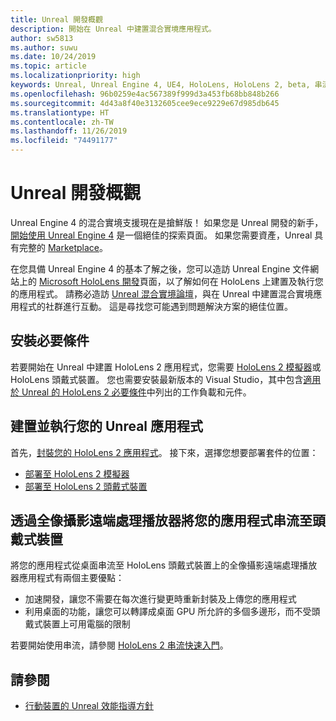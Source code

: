 ```yaml
---
title: Unreal 開發概觀
description: 開始在 Unreal 中建置混合實境應用程式。
author: sw5813
ms.author: suwu
ms.date: 10/24/2019
ms.topic: article
ms.localizationpriority: high
keywords: Unreal, Unreal Engine 4, UE4, HoloLens, HoloLens 2, beta, 串流, 遠端, 混合實境, 開發, 開始使用, 新專案, 模擬器, 文件
ms.openlocfilehash: 96b0259e4ac567389f999d3a453fb68bb848b266
ms.sourcegitcommit: 4d43a8f40e3132605cee9ece9229e67d985db645
ms.translationtype: HT
ms.contentlocale: zh-TW
ms.lasthandoff: 11/26/2019
ms.locfileid: "74491177"
---
```

# <a name="unreal-development-overview"></a>Unreal 開發概觀

Unreal Engine 4 的混合實境支援現在是搶鮮版！ 如果您是 Unreal 開發的新手，<a href="https://docs.unrealengine.com//GettingStarted/index.html" target="_blank">開始使用 Unreal Engine 4</a> 是一個絕佳的探索頁面。 如果您需要資產，Unreal 具有完整的 <a href="https://www.unrealengine.com/marketplace//store" target="_blank">Marketplace</a>。 

在您具備 Unreal Engine 4 的基本了解之後，您可以造訪 Unreal Engine 文件網站上的 <a href="https://docs.unrealengine.com//Platforms/AR/HoloLens2/index.html" target="_blank">Microsoft HoloLens 開發</a>頁面，以了解如何在 HoloLens 上建置及執行您的應用程式。 請務必造訪 <a href="https://forums.unrealengine.com/development-discussion/vr-ar-development" target="_blank">Unreal 混合實境論壇</a>，與在 Unreal 中建置混合實境應用程式的社群進行互動。 這是尋找您可能遇到問題解決方案的絕佳位置。

## <a name="installing-the-prerequisites"></a>安裝必要條件

若要開始在 Unreal 中建置 HoloLens 2 應用程式，您需要 [HoloLens 2 模擬器](using-the-hololens-emulator.md)或 HoloLens 頭戴式裝置。 您也需要安裝最新版本的 Visual Studio，其中包含<a href="https://docs.unrealengine.com//Platforms/AR/HoloLens2/Prerequisites/index.html" target="_blank">適用於 Unreal 的 HoloLens 2 必要條件</a>中列出的工作負載和元件。

## <a name="building-and-running-your-unreal-app"></a>建置並執行您的 Unreal 應用程式

首先，<a href="https://docs.unrealengine.com//Platforms/AR/HoloLens2/HowTo/PackageApp/index.html" target="_blank">封裝您的 HoloLens 2 應用程式</a>。 接下來，選擇您想要部署套件的位置：
* <a href="https://docs.unrealengine.com//Platforms/AR/HoloLens2/QuickStartEmulator/index.html" target="_blank">部署至 HoloLens 2 模擬器</a>
* <a href="https://docs.unrealengine.com//Platforms/AR/HoloLens2/QuickStartDevice/index.html" target="_blank">部署至 HoloLens 2 頭戴式裝置</a>

## <a name="streaming-your-app-to-a-headset-via-the-holographic-remoting-player"></a>透過全像攝影遠端處理播放器將您的應用程式串流至頭戴式裝置

將您的應用程式從桌面串流至 HoloLens 頭戴式裝置上的全像攝影遠端處理播放器應用程式有兩個主要優點： 
* 加速開發，讓您不需要在每次進行變更時重新封裝及上傳您的應用程式
* 利用桌面的功能，讓您可以轉譯成桌面 GPU 所允許的多個多邊形，而不受頭戴式裝置上可用電腦的限制

若要開始使用串流，請參閱 <a href="https://docs.unrealengine.com//Platforms/AR/HoloLens2/QuickStartStreaming/index.html" target="_blank">HoloLens 2 串流快速入門</a>[]()。

## <a name="see-also"></a>請參閱
* <a href="https://docs.unrealengine.com//Platforms/Mobile/Performance/index.html" target="_blank">行動裝置的 Unreal 效能指導方針</a>
